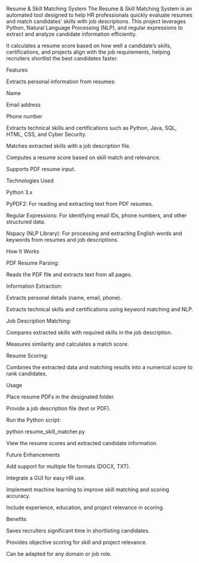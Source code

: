 Resume & Skill Matching System
The Resume & Skill Matching System is an automated tool designed to help HR professionals quickly evaluate resumes and match candidates’ skills with job descriptions. This project leverages Python, Natural Language Processing (NLP), and regular expressions to extract and analyze candidate information efficiently.

It calculates a resume score based on how well a candidate’s skills, certifications, and projects align with the job requirements, helping recruiters shortlist the best candidates faster.

Features

Extracts personal information from resumes:

Name

Email address

Phone number

Extracts technical skills and certifications such as Python, Java, SQL, HTML, CSS, and Cyber Security.

Matches extracted skills with a job description file.

Computes a resume score based on skill match and relevance.

Supports PDF resume input.

Technologies Used

Python 3.x

PyPDF2: For reading and extracting text from PDF resumes.

Regular Expressions: For identifying email IDs, phone numbers, and other structured data.

Nspacy (NLP Library): For processing and extracting English words and keywords from resumes and job descriptions.

How It Works

PDF Resume Parsing:

Reads the PDF file and extracts text from all pages.

Information Extraction:

Extracts personal details (name, email, phone).

Extracts technical skills and certifications using keyword matching and NLP.

Job Description Matching:

Compares extracted skills with required skills in the job description.

Measures similarity and calculates a match score.

Resume Scoring:

Combines the extracted data and matching results into a numerical score to rank candidates.

Usage

Place resume PDFs in the designated folder.

Provide a job description file (text or PDF).

Run the Python script:

python resume_skill_matcher.py


View the resume scores and extracted candidate information.

Future Enhancements

Add support for multiple file formats (DOCX, TXT).

Integrate a GUI for easy HR use.

Implement machine learning to improve skill matching and scoring accuracy.

Include experience, education, and project relevance in scoring.

Benefits

Saves recruiters significant time in shortlisting candidates.

Provides objective scoring for skill and project relevance.

Can be adapted for any domain or job role.
